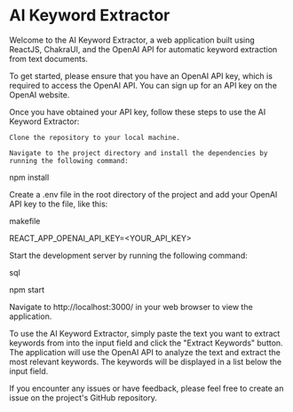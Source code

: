 # AI Keyword Extractor

Welcome to the AI Keyword Extractor, a web application built using ReactJS, ChakraUI, and the OpenAI API for automatic keyword extraction from text documents.

To get started, please ensure that you have an OpenAI API key, which is required to access the OpenAI API. You can sign up for an API key on the OpenAI website.

Once you have obtained your API key, follow these steps to use the AI Keyword Extractor:

    Clone the repository to your local machine.

    Navigate to the project directory and install the dependencies by running the following command:

npm install

Create a .env file in the root directory of the project and add your OpenAI API key to the file, like this:

makefile

REACT_APP_OPENAI_API_KEY=<YOUR_API_KEY>

Start the development server by running the following command:

sql

npm start

Navigate to http://localhost:3000/ in your web browser to view the application.

To use the AI Keyword Extractor, simply paste the text you want to extract keywords from into the input field and click the "Extract Keywords" button. The application will use the OpenAI API to analyze the text and extract the most relevant keywords. The keywords will be displayed in a list below the input field.

If you encounter any issues or have feedback, please feel free to create an issue on the project's GitHub repository.
